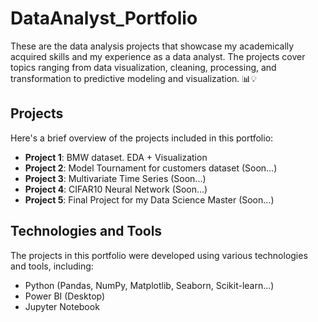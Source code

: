 # DataAnalyst_Portfolio
These are the data analysis projects that showcase my academically acquired skills and my experience as a data analyst. The projects cover topics ranging from data visualization, cleaning, processing, and transformation to predictive modeling and visualization. 📊💡

## Projects
Here's a brief overview of the projects included in this portfolio:
- **Project 1**: BMW dataset. EDA + Visualization
- **Project 2**: Model Tournament for customers dataset (Soon...)
- **Project 3**: Multivariate Time Series (Soon...)
- **Project 4**: CIFAR10 Neural Network (Soon...)
- **Project 5**: Final Project for my Data Science Master (Soon...)

## Technologies and Tools
The projects in this portfolio were developed using various technologies and tools, including:
- Python (Pandas, NumPy, Matplotlib, Seaborn, Scikit-learn...)
- Power BI (Desktop)
- Jupyter Notebook
